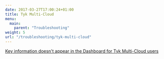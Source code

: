 ```yaml
---
date: 2017-03-27T17:00:24+01:00
title: Tyk Multi-Cloud
menu:
  main:
    parent: "Troubleshooting"
weight: 5
url: "/troubleshooting/tyk-multi-cloud"
---
```


[Key information doesn't appear in the Dashboard for Tyk Multi-Cloud users](/docs/troubleshooting/tyk-multi-cloud/token-information-doesnt-appear-dashboard-tyk-multi-cloud-users/)


